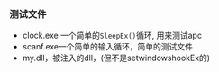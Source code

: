 ### 测试文件

- clock.exe 一个简单的`SleepEx()`循环, 用来测试apc
- scanf.exe一个简单的输入循环，简单的测试文件
- my.dll，被注入的dll，(但不是setwindowshookEx的)